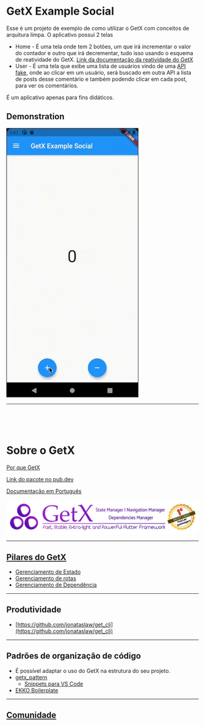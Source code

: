 # GetX Example Social

Esse é um projeto de exemplo de como utilizar o GetX com conceitos de arquitura limpa.
O aplicativo possui 2 telas
- Home - É uma tela onde tem 2 botões, um que irá incrementar o valor do contador e outro que irá decrementar, tudo isso usando o esquema de reatividade do GetX.
    [Link da documentação da reatividade do GetX](https://github.com/jonataslaw/getx/blob/master/documentation/pt_BR/state_management.md)
- User - É uma tela que exibe uma lista de usuários vindo de uma [API fake](https://jsonplaceholder.typicode.com/), onde ao clicar em um usuário, será buscado em outra API a lista de posts desse comentário e também podendo clicar em cada post, para ver os comentários.

É um aplicativo apenas para fins didáticos.

## Demonstration

![Demonstration](./demonstration/video.gif)



---
<br>
<br>
<br>

# Sobre o GetX

[Por que GetX](https://github.com/jonataslaw/getx/blob/master/README.pt-br.md#por-que-getx)

[Link do pacote no pub.dev](https://pub.dev/packages/get)

[Documentação em Português](https://github.com/jonataslaw/getx/blob/master/README.pt-br.md)


![Banner do Get](https://raw.githubusercontent.com/jonataslaw/getx-community/master/get.png)

---
## [Pilares do GetX](https://github.com/jonataslaw/getx/blob/master/README.pt-br.md#os-tr%C3%AAs-pilares)
- [Gerenciamento de Estado](https://github.com/jonataslaw/getx/blob/master/documentation/pt_BR/state_management.md)
- [Gerenciamento de rotas](https://github.com/jonataslaw/getx/blob/master/documentation/pt_BR/route_management.md)
- [Gerenciamento de Dependência](https://github.com/jonataslaw/getx/blob/master/documentation/pt_BR/dependency_management.md)

---
## Produtividade
- [https://github.com/jonataslaw/get_cli](https://github.com/jonataslaw/get_cli)

---
## Padrões de organização de código

- É possível adaptar o uso do GetX na estrutura do seu projeto.
- [getx_pattern](https://kauemurakami.github.io/getx_pattern/)
    - [Snippets para VS Code](https://marketplace.visualstudio.com/items?itemName=get-snippets.get-snippets)
- [EKKO Boilerplate](https://github.com/Katekko/ekko_app)

---
## [Comunidade](https://pub.dev/packages/get#community)